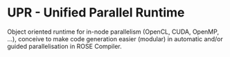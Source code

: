 
UPR - Unified Parallel Runtime
==============================

Object oriented runtime for in-node parallelism (OpenCL, CUDA, OpenMP, ...),
conceive to make code generation easier (modular) in automatic and/or guided
parallelisation in ROSE Compiler.

